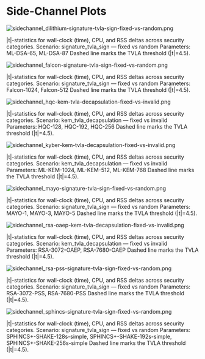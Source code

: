 # Side-Channel Plots

![sidechannel_dilithium-signature-tvla-sign-fixed-vs-random.png](sidechannel_dilithium-signature-tvla-sign-fixed-vs-random.png)

|t|-statistics for wall-clock (time), CPU, and RSS deltas across security categories. Scenario: signature_tvla_sign — fixed vs random Parameters: ML-DSA-65, ML-DSA-87 Dashed line marks the TVLA threshold (|t|=4.5).

![sidechannel_falcon-signature-tvla-sign-fixed-vs-random.png](sidechannel_falcon-signature-tvla-sign-fixed-vs-random.png)

|t|-statistics for wall-clock (time), CPU, and RSS deltas across security categories. Scenario: signature_tvla_sign — fixed vs random Parameters: Falcon-1024, Falcon-512 Dashed line marks the TVLA threshold (|t|=4.5).

![sidechannel_hqc-kem-tvla-decapsulation-fixed-vs-invalid.png](sidechannel_hqc-kem-tvla-decapsulation-fixed-vs-invalid.png)

|t|-statistics for wall-clock (time), CPU, and RSS deltas across security categories. Scenario: kem_tvla_decapsulation — fixed vs invalid Parameters: HQC-128, HQC-192, HQC-256 Dashed line marks the TVLA threshold (|t|=4.5).

![sidechannel_kyber-kem-tvla-decapsulation-fixed-vs-invalid.png](sidechannel_kyber-kem-tvla-decapsulation-fixed-vs-invalid.png)

|t|-statistics for wall-clock (time), CPU, and RSS deltas across security categories. Scenario: kem_tvla_decapsulation — fixed vs invalid Parameters: ML-KEM-1024, ML-KEM-512, ML-KEM-768 Dashed line marks the TVLA threshold (|t|=4.5).

![sidechannel_mayo-signature-tvla-sign-fixed-vs-random.png](sidechannel_mayo-signature-tvla-sign-fixed-vs-random.png)

|t|-statistics for wall-clock (time), CPU, and RSS deltas across security categories. Scenario: signature_tvla_sign — fixed vs random Parameters: MAYO-1, MAYO-3, MAYO-5 Dashed line marks the TVLA threshold (|t|=4.5).

![sidechannel_rsa-oaep-kem-tvla-decapsulation-fixed-vs-invalid.png](sidechannel_rsa-oaep-kem-tvla-decapsulation-fixed-vs-invalid.png)

|t|-statistics for wall-clock (time), CPU, and RSS deltas across security categories. Scenario: kem_tvla_decapsulation — fixed vs invalid Parameters: RSA-3072-OAEP, RSA-7680-OAEP Dashed line marks the TVLA threshold (|t|=4.5).

![sidechannel_rsa-pss-signature-tvla-sign-fixed-vs-random.png](sidechannel_rsa-pss-signature-tvla-sign-fixed-vs-random.png)

|t|-statistics for wall-clock (time), CPU, and RSS deltas across security categories. Scenario: signature_tvla_sign — fixed vs random Parameters: RSA-3072-PSS, RSA-7680-PSS Dashed line marks the TVLA threshold (|t|=4.5).

![sidechannel_sphincs-signature-tvla-sign-fixed-vs-random.png](sidechannel_sphincs-signature-tvla-sign-fixed-vs-random.png)

|t|-statistics for wall-clock (time), CPU, and RSS deltas across security categories. Scenario: signature_tvla_sign — fixed vs random Parameters: SPHINCS+-SHAKE-128s-simple, SPHINCS+-SHAKE-192s-simple, SPHINCS+-SHAKE-256s-simple Dashed line marks the TVLA threshold (|t|=4.5).
